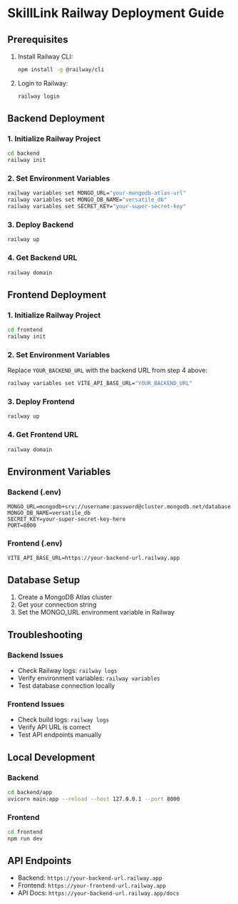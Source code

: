 # SkillLink Railway Deployment Guide

## Prerequisites

1. Install Railway CLI:
   ```bash
   npm install -g @railway/cli
   ```

2. Login to Railway:
   ```bash
   railway login
   ```

## Backend Deployment

### 1. Initialize Railway Project
```bash
cd backend
railway init
```

### 2. Set Environment Variables
```bash
railway variables set MONGO_URL="your-mongodb-atlas-url"
railway variables set MONGO_DB_NAME="versatile_db"
railway variables set SECRET_KEY="your-super-secret-key"
```

### 3. Deploy Backend
```bash
railway up
```

### 4. Get Backend URL
```bash
railway domain
```

## Frontend Deployment

### 1. Initialize Railway Project
```bash
cd frontend
railway init
```

### 2. Set Environment Variables
Replace `YOUR_BACKEND_URL` with the backend URL from step 4 above:
```bash
railway variables set VITE_API_BASE_URL="YOUR_BACKEND_URL"
```

### 3. Deploy Frontend
```bash
railway up
```

### 4. Get Frontend URL
```bash
railway domain
```

## Environment Variables

### Backend (.env)
```
MONGO_URL=mongodb+srv://username:password@cluster.mongodb.net/database
MONGO_DB_NAME=versatile_db
SECRET_KEY=your-super-secret-key-here
PORT=8000
```

### Frontend (.env)
```
VITE_API_BASE_URL=https://your-backend-url.railway.app
```

## Database Setup

1. Create a MongoDB Atlas cluster
2. Get your connection string
3. Set the MONGO_URL environment variable in Railway

## Troubleshooting

### Backend Issues
- Check Railway logs: `railway logs`
- Verify environment variables: `railway variables`
- Test database connection locally

### Frontend Issues
- Check build logs: `railway logs`
- Verify API URL is correct
- Test API endpoints manually

## Local Development

### Backend
```bash
cd backend/app
uvicorn main:app --reload --host 127.0.0.1 --port 8000
```

### Frontend
```bash
cd frontend
npm run dev
```

## API Endpoints

- Backend: `https://your-backend-url.railway.app`
- Frontend: `https://your-frontend-url.railway.app`
- API Docs: `https://your-backend-url.railway.app/docs` 